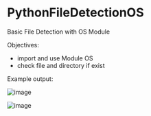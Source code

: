 # PythonFileDetectionOS
Basic File Detection with OS Module


Objectives:
- import and use Module OS
- check file and directory if exist

Example output:

![image](https://user-images.githubusercontent.com/97081479/179423427-3c5fd97d-8d1b-409d-8b5d-9ae58e1c7f07.png)

![image](https://user-images.githubusercontent.com/97081479/179423400-2b57925a-acf1-4f3e-8d01-04502687dc48.png)
